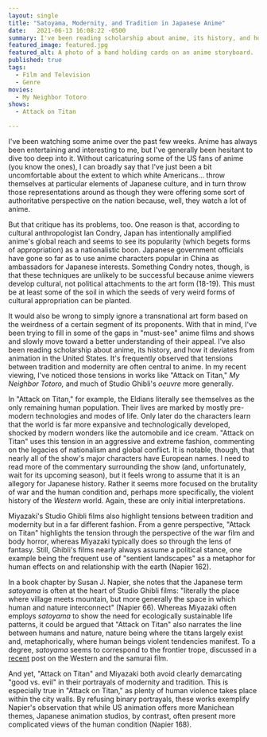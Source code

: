 ```yaml
---
layout: single
title: "Satoyama, Modernity, and Tradition in Japanese Anime"
date:   2021-06-13 16:08:22 -0500
summary: I've been reading scholarship about anime, its history, and how it deviates from animation in the United States. It's frequently observed that tensions between tradition and modernity are often central to anime.
featured_image: featured.jpg
featured_alt: A photo of a hand holding cards on an anime storyboard.
published: true
tags:
  - Film and Television
  - Genre
movies:
  - My Neighbor Totoro
shows:
  - Attack on Titan

---
```


I've been watching some anime over the past few weeks. Anime has always been entertaining and interesting to me, but I've generally been hesitant to dive too deep into it. Without caricaturing some of the US fans of anime (you know the ones), I can broadly say that I've just been a bit uncomfortable about the extent to which white Americans... throw themselves at particular elements of Japanese culture, and in turn throw those representations around as though they were offering some sort of authoritative perspective on the nation because, well, they watch a lot of anime.

But that critique has its problems, too. One reason is that, according to cultural anthropologist Ian Condry, Japan has intentionally amplified anime's global reach and seems to see its popularity (which begets forms of appropriation) as a nationalistic boon. Japanese government officials have gone so far as to use anime characters popular in China as ambassadors for Japanese interests. Something Condry notes, though, is that these techniques are unlikely to be successful because anime viewers develop cultural, not political attachments to the art form (18-19). This must be at least some of the soil in which the seeds of very weird forms of cultural appropriation can be planted.

It would also be wrong to simply ignore a transnational art form based on the weirdness of a certain segment of its proponents. With that in mind, I've been trying to fill in some of the gaps in "must-see" anime films and shows and slowly move toward a better understanding of their appeal. I've also been reading scholarship about anime, its history, and how it deviates from animation in the United States. It's frequently observed that tensions between tradition and modernity are often central to anime. In my recent viewing, I've noticed those tensions in works like "Attack on Titan," *My Neighbor Totoro,* and much of Studio Ghibli's *oeuvre* more generally.

In "Attack on Titan," for example, the Eldians literally see themselves as the only remaining human population. Their lives are marked by mostly pre-modern technologies and modes of life. Only later do the characters learn that the world is far more expansive and technologically developed, shocked by modern wonders like the automobile and ice cream. "Attack on Titan" uses this tension in an aggressive and extreme fashion, commenting on the legacies of nationalism and global conflict. It is notable, though, that nearly all of the show's major characters have European names. I need to read more of the commentary surrounding the show (and, unfortunately, wait for its upcoming season), but it feels wrong to assume that it is an allegory for Japanese history. Rather it seems more focused on the brutality of war and the human condition and, perhaps more specifically, the violent history of the *Western* world. Again, these are only initial interpretations.

Miyazaki's Studio Ghibli films also highlight tensions between tradition and modernity but in a far different fashion. From a genre perspective, "Attack on Titan" highlights the tension through the perspective of the war film and body horror, whereas Miyazaki typically does so through the lens of fantasy. Still, Ghibli's films nearly always assume a political stance, one example being the frequent use of "sentient landscapes" as a metaphor for human effects on and relationship with the earth (Napier 162).

In a book chapter by Susan J. Napier, she notes that the Japanese term *satoyama* is often at the heart of Studio Ghibli films: "literally the place where village meets mountain, but more generally the space in which human and nature interconnect" (Napier 66). Whereas Miyazaki often employs *satoyama* to show the need for ecologically sustainable life patterns, it could be argued that "Attack on Titan" also narrates the line between humans and nature, nature being where the titans largely exist and, metaphorically, where human beings violent tendencies manifest. To a degree, *satoyama* seems to correspond to the frontier trope, discussed in a [recent](/film/masculinity-shane-and-yojimbo/) post on the Western and the samurai film.

And yet, "Attack on Titan" and Miyazaki both avoid clearly demarcating "good vs. evil" in their portrayals of modernity and tradition. This is especially true in "Attack on Titan," as plenty of human violence takes place within the city walls. By refusing binary portrayals, these works exemplify Napier's observation that while US animation offers more Manichean themes, Japanese animation studios, by contrast, often present more complicated views of the human condition (Napier 168).
